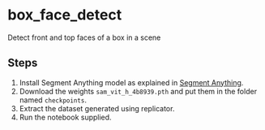 # box_face_detect
Detect front and top faces of a box in a scene

## Steps

1. Install Segment Anything model as explained in [Segment Anything](https://github.com/facebookresearch/segment-anything).
2. Download the weights ``sam_vit_h_4b8939.pth`` and put them in the folder named ``checkpoints``.
3. Extract the dataset generated using replicator.
4. Run the notebook supplied.

